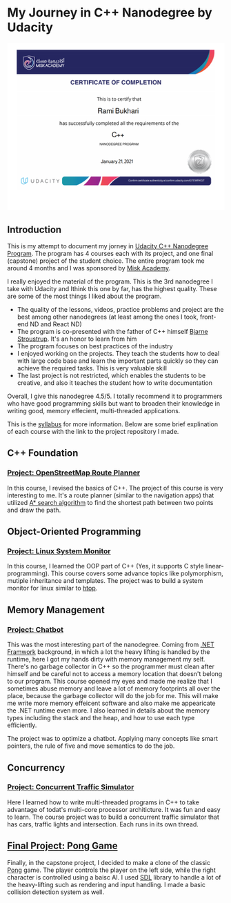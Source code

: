 # My Journey in C++ Nanodegree by Udacity

<img src="nd.png"/>

## Introduction

This is my attempt to document my jorney in [Udacity C++ Nanodegree Program](https://www.udacity.com/course/c-plus-plus-nanodegree--nd213). The program has 4 courses each with its project, and one final (capstone) project of the student choice. The entire program took me around 4 months and I was sponsored by [Misk Academy](https://www.miskacademy.edu.sa/).

I really enjoyed the material of the program. This is the 3rd nanodegree I take with Udacity and Ithink this one by far, has the highest quality. These are some of the most things I liked about the program.

- The quality of the lessons, videos, practice problems and project are the best among other nanodegrees (at least among the ones I took, front-end ND and React ND)
- The program is co-presented with the father of C++ himself [Bjarne Stroustrup](https://en.wikipedia.org/wiki/Bjarne_Stroustrup). It's an honor to learn from him
- The program focuses on best practices of the industry
- I enjoyed working on the projects. They teach the students how to deal with large code base and learn the important parts quickly so they can achieve the required tasks. This is very valuable skill
- The last project is not restricted, which enables the students to be creative, and also it teaches the student how to write documentation

Overall, I give this nanodegree 4.5/5. I totally recommend it to programmers who have good programming skills but want to broaden their knowledge in writing good, memory effecient, multi-threaded applications.

This is the [syllabus](syllabus.pdf) for more information. Below are some brief explination of each course with the link to the project repository I made.

## C++ Foundation
### [Project: OpenStreetMap Route Planner](https://github.com/RamiB1234/OpenStreetMap-Route-Planner)
In this course, I revised the basics of C++. The project of this course is very interesting to me. It's a route planner (similar to the navigation apps) that utilized [A* search algorithm](https://en.wikipedia.org/wiki/A*_search_algorithm) to find the shortest path between two points and draw the path.

## Object-Oriented Programming
### [Project: Linux System Monitor](https://github.com/RamiB1234/linux-system-monitor)
In this course, I learned the OOP part of C++ (Yes, it supports C style linear-programming). This course covers some advance topics like polymorphism, mutiple inheritance and templates. The project was to build a system monitor for linux similar to [htop](https://en.wikipedia.org/wiki/Htop).

## Memory Management
### [Project: Chatbot](https://github.com/RamiB1234/memory-management-chatbot)
This was the most interesting part of the nanodegree. Coming from [.NET Framwork](https://en.wikipedia.org/wiki/.NET_Framework) background, in which a lot the heavy lifting is handled by the runtime, here I got my hands dirty with memory management my self. There's no garbage collector in C++ so the programmer must clean after himself and be careful not to access a memory location that doesn't belong to our program. This course opened my eyes and made me realize that I sometimes abuse memory and leave a lot of memory footprints all over the place, because the garbage collector will do the job for me. This will make me write more memory effeicent software and also make me appearicate the .NET runtime even more. I also learned in details about the memory types including the stack and the heap, and how to use each type efficiently.

The project was to optimize a chatbot. Applying many concepts like smart pointers, the rule of five and move semantics to do the job.

## Concurrency
### [Project: Concurrent Traffic Simulator](https://github.com/RamiB1234/concurrent-traffic-simulator)
Here I learned how to write multi-threaded programs in C++ to take advantage of todat's multi-core processor architicture. It was fun and easy to learn. The course project was to build a concurrent traffic simulator that has cars, traffic lights and intersection. Each runs in its own thread.


## [Final Project: Pong Game](https://github.com/RamiB1234/pong-cpp)
Finally, in the capstone project, I decided to make a clone of the classic [Pong](https://en.wikipedia.org/wiki/Pong) game. The player controls the player on the left side, while the right character is controlled using a baisc AI. I used [SDL](https://en.wikipedia.org/wiki/Simple_DirectMedia_Layer) library to handle a lot of the heavy-lifting such as rendering and input handling. I made a basic collision detection system as well.
